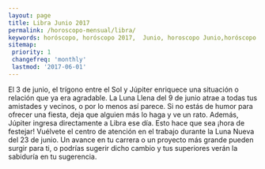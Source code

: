 ```yaml
---
layout: page
title: Libra Junio 2017 
permalink: /horoscopo-mensual/libra/
keywords: horóscopo, horóscopo 2017,  Junio, horoscopo Junio,horóscopo esperanza gracia, horoscop, horóscopos gratis, horoscopo libra, horoscopo libra 2017, Tarot, Astrologia, Zodíaco, libra, horoscopo gratis, horoscopo del mes 
sitemap:
 priority: 1
 changefreq: 'monthly'
 lastmod: '2017-06-01'
---
```


 El 3 de junio, el trígono entre el Sol y Júpiter enriquece una situación o relación que ya era agradable. La Luna Llena del 9 de junio atrae a todas tus amistades y vecinos, o por lo menos así parece. Si no estás de humor para ofrecer una fiesta, deja que alguien más lo haga y ve un rato. Además, Júpiter ingresa directamente a Libra ese día. Esto hace que sea ¡hora de festejar! Vuélvete el centro de atención en el trabajo durante la Luna Nueva del 23 de junio. Un avance en tu carrera o un proyecto más grande pueden surgir para ti, o podrías sugerir dicho cambio y tus superiores verán la sabiduría en tu sugerencia. 
